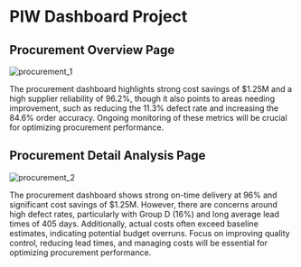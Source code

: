 # PIW Dashboard Project

<h2> Procurement Overview Page </h2>

![procurement_1](https://github.com/user-attachments/assets/c8cc949a-3d5f-4d92-a0bc-37dd9f0d7510)

The procurement dashboard highlights strong cost savings of $1.25M and a high supplier reliability of 96.2%, though it also points to areas needing improvement, such as reducing the 11.3% defect rate and increasing the 84.6% order accuracy. Ongoing monitoring of these metrics will be crucial for optimizing procurement performance.


<h2> Procurement Detail Analysis Page </h2>

![procurement_2](https://github.com/user-attachments/assets/a4b61e72-1d22-4e9c-8cce-36876bae942c)


The procurement dashboard shows strong on-time delivery at 96% and significant cost savings of $1.25M. However, there are concerns around high defect rates, particularly with Group D (16%) and long average lead times of 405 days. Additionally, actual costs often exceed baseline estimates, indicating potential budget overruns. Focus on improving quality control, reducing lead times, and managing costs will be essential for optimizing procurement performance.
